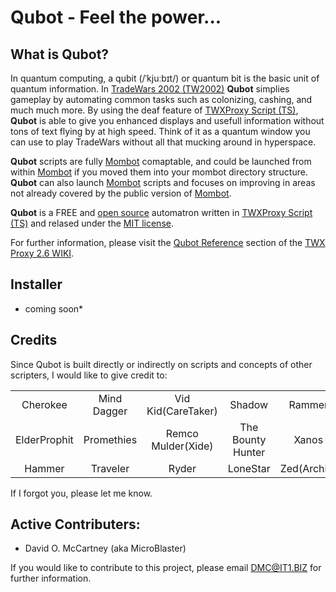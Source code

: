 # Qubot - Feel the power...

## What is Qubot?

In quantum computing, a qubit (/ˈkjuːbɪt/) or quantum bit is the basic unit of quantum information. In [TradeWars 2002 (TW2002)](http://www.eisonline.com) **Qubot** simplies gameplay by automating common tasks such as colonizing, cashing, and much much more. By using the deaf feature of [TWXProxy Script (TS)](https://github.com/MicroBlaster/TWXProxy/wiki/Scripting-Reference), **Qubot** is able to give you enhanced displays and usefull information without tons of text flying by at high speed. Think of it as a quantum window you can use to play TradeWars without all that mucking around in hyperspace.

**Qubot** scripts are fully [Mombot](https://github.com/MicroBlaster/TWXProxy/wiki/Mombot-Reference) comaptable, and could be launched from within [Mombot](https://github.com/MicroBlaster/TWXProxy/wiki/Mombot-Reference) if you moved them into your mombot directory structure. **Qubot** can also launch [Mombot](https://github.com/MicroBlaster/TWXProxy/wiki/Mombot-Reference) scripts and focuses on improving in areas not already covered by the public version of [Mombot](https://github.com/MicroBlaster/TWXProxy/wiki/Mombot-Reference).

**Qubot** is a FREE and [open source](https://github.com/MicroBlaster/Qubot/tree/master/Source) automatron written in [TWXProxy Script (TS)](https://github.com/MicroBlaster/TWXProxy/wiki/Scripting-Reference) and relased under the [MIT license](https://github.com/MicroBlaster/Qubot/blob/master/LICENSE).

For further information, please visit the [Qubot Reference](https://github.com/MicroBlaster/TWXProxy/wiki/Qubot-Reference) section of the [TWX Proxy 2.6 WIKI](https://github.com/MicroBlaster/TWXProxy/wiki).

## Installer

* coming soon*

## Credits

Since Qubot is built directly or indirectly on scripts and concepts of other scripters, I would like to give credit to:

|   |   |   |   |   |
|:-:|:-:|:-:|:-:|:-:|
|Cherokee     |Mind Dagger |Vid Kid(CareTaker) |Shadow            |Rammer     |
|ElderProphit |Promethies  |Remco Mulder(Xide) |The Bounty Hunter |Xanos      |
|Hammer       |Traveler    |Ryder              |LoneStar          |Zed(Archie)|

If I forgot you, please let me know.

## Active Contributers:

* David O. McCartney (aka MicroBlaster)

If you would like to contribute to this project, please email DMC@IT1.BIZ for further information.

